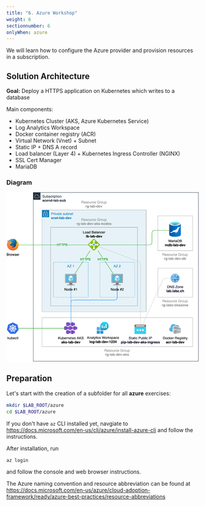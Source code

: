 ```yaml
---
title: "6. Azure Workshop"
weight: 6
sectionnumber: 6
onlyWhen: azure
---
```


We will learn how to configure the Azure provider and provision resources in a subscription.


## Solution Architecture

**Goal:** Deploy a HTTPS application on Kubernetes which writes to a database

Main components:

* Kubernetes Cluster (AKS, Azure Kubernetes Service)
* Log Analytics Workspace
* Docker container registry (ACR)
* Virtual Network (Vnet) + Subnet
* Static IP + DNS A record
* Load balancer (Layer 4) + Kubernetes Ingress Controller (NGINX)
* SSL Cert Manager
* MariaDB


### Diagram

![Azure_solution_architecture.png.png](Azure_solution_architecture.png)


## Preparation

Let's start with the creation of a subfolder for all **azure** exercises:

```bash
mkdir $LAB_ROOT/azure
cd $LAB_ROOT/azure
```

If you don't have `az` CLI installed yet, navgiate to https://docs.microsoft.com/en-us/cli/azure/install-azure-cli
and follow the instructions.

After installation, run
```bash
az login
```
and follow the console and web browser instructions.

The Azure naming convention and resource abbreviation can be found at
https://docs.microsoft.com/en-us/azure/cloud-adoption-framework/ready/azure-best-practices/resource-abbreviations
